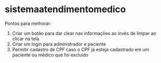 # sistemaatendimentomedico

Pontos para melhorar: 
1) Criar um botão para dar clear nas informações ao invés de limpar ao clicar na tela
2) Criar um login para administrador e paciente
3) Permitir cadastro de CPF caso o CPF já esteja cadastrado em um paciente ou médico que foi excluido

